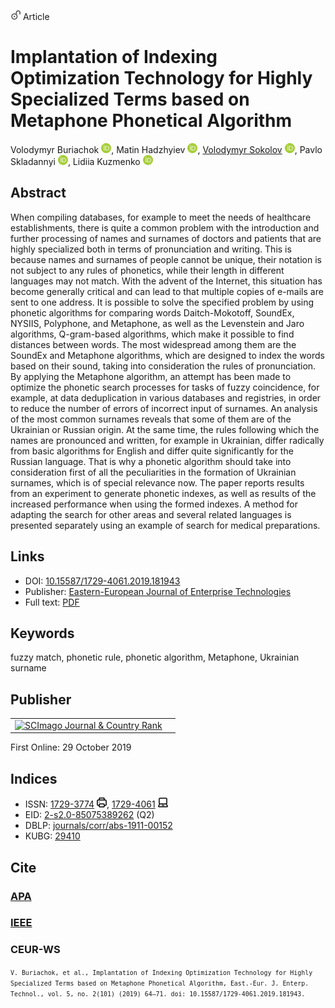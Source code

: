 <img src="/icons/unlock.svg" width="16" height="16"> Article

# Implantation of Indexing Optimization Technology for Highly Specialized Terms based on Metaphone Phonetical Algorithm

Volodymyr Buriachok <a href="https://orcid.org/0000-0002-4055-1494" target="_blank"><img src="/icons/orcid.svg" width="16" height="16"></a>,
Matin Hadzhyiev <a href="https://orcid.org/0000-0001-7280-3863" target="_blank"><img src="/icons/orcid.svg" width="16" height="16"></a>,
<a href="/">Volodymyr Sokolov</a> <a href="https://orcid.org/0000-0002-9349-7946" target="_blank"><img src="/icons/orcid.svg" width="16" height="16"></a>,
Pavlo Skladannyi <a href="https://orcid.org/0000-0002-7775-6039" target="_blank"><img src="/icons/orcid.svg" width="16" height="16"></a>,
Lidiia Kuzmenko <a href="https://orcid.org/0000-0001-7392-0324" target="_blank"><img src="/icons/orcid.svg" width="16" height="16"></a>

## Abstract

When compiling databases, for example to meet the needs of healthcare establishments, there is quite a common problem with the introduction and further processing of names and surnames of doctors and patients that are highly specialized both in terms of pronunciation and writing. This is because names and surnames of people cannot be unique, their notation is not subject to any rules of phonetics, while their length in different languages may not match. With the advent of the Internet, this situation has become generally critical and can lead to that multiple copies of e-mails are sent to one address. It is possible to solve the specified problem by using phonetic algorithms for comparing words Daitch-Mokotoff, SoundEx, NYSIIS, Polyphone, and Metaphone, as well as the Levenstein and Jaro algorithms, Q-gram-based algorithms, which make it possible to find distances between words. The most widespread among them are the SoundЕx and Metaphone algorithms, which are designed to index the words based on their sound, taking into consideration the rules of pronunciation. By applying the Metaphone algorithm, an attempt has been made to optimize the phonetic search processes for tasks of fuzzy coincidence, for example, at data deduplication in various databases and registries, in order to reduce the number of errors of incorrect input of surnames. An analysis of the most common surnames reveals that some of them are of the Ukrainian or Russian origin. At the same time, the rules following which the names are pronounced and written, for example in Ukrainian, differ radically from basic algorithms for English and differ quite significantly for the Russian language. That is why a phonetic algorithm should take into consideration first of all the peculiarities in the formation of Ukrainian surnames, which is of special relevance now. The paper reports results from an experiment to generate phonetic indexes, as well as results of the increased performance when using the formed indexes. A method for adapting the search for other areas and several related languages is presented separately using an example of search for medical preparations.

## Links

* DOI: [10.15587/1729-4061.2019.181943](https://doi.org/10.15587/1729-4061.2019.181943) 
* Publisher: [Eastern-European Journal of Enterprise Technologies](https://journals.uran.ua/eejet/article/view/181943) 
* Full text: <a href="https://journals.uran.ua/eejet/article/download/181943/182273/405034">PDF</a>

## Keywords

fuzzy match, phonetic rule, phonetic algorithm, Metaphone, Ukrainian surname

## Publisher

<table>
<tr>
<td>
<a href="https://www.scimagojr.com/journalsearch.php?q=21100450083&amp;tip=sid&amp;exact=no" title="SCImago Journal &amp; Country Rank"><img border="0" src="https://www.scimagojr.com/journal_img.php?id=21100450083" alt="SCImago Journal &amp; Country Rank"  /></a>
</td>
<td style="text-align: left;">
<span class="__dimensions_badge_embed__" data-doi="10.15587/1729-4061.2019.181943" data-hide-zero-citations="true"></span><script async src="https://badge.dimensions.ai/badge.js" charset="utf-8"></script>
</td>
</tr>
</table>

First Online: 29 October 2019

## Indices

* ISSN: [1729-3774](https://portal.issn.org/resource/ISSN/1729-3774) <img src="/icons/print.svg" width="16" height="16">, [1729-4061](https://portal.issn.org/resource/ISSN/1729-4061) <img src="/icons/online.svg" width="16" height="16">
* EID: [2-s2.0-85075389262](http://www.scopus.com/record/display.url?origin=inward&eid=2-s2.0-85075389262) (Q2)
* DBLP: [journals/corr/abs-1911-00152](https://dblp.org/rec/html/journals/corr/abs-1911-00152)
* KUBG: [29410](http://elibrary.kubg.edu.ua/id/eprint/29410/)

## Cite

### [APA](https://citation.crosscite.org/format?doi=10.15587/1729-4061.2019.181943&style=apa&lang=en-US)

### [IEEE](https://citation.crosscite.org/format?doi=10.15587/1729-4061.2019.181943&style=ieee&lang=en-US)

### CEUR-WS

<small>`V. Buriachok, et al., Implantation of Indexing Optimization Technology for Highly Specialized Terms based on Metaphone Phonetical Algorithm, East.-Eur. J. Enterp. Technol., vol. 5, no. 2(101) (2019) 64–71. doi: 10.15587/1729-4061.2019.181943.`</small>
